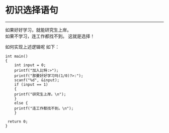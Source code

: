 
# 初识选择语句

------------
如果好好学习，就能研究生上岸。  
如果不学习，连工作都找不到。
这就是选择！

如何实现上述逻辑呢
如下：

~~~C{.line-numbers}
int main()
{
    int input = 0;
    printf("加入比特:>");
    printf("那要好好学习吗(1/0)?>:");
    scanf("%d", &input);
    if (input == 1)
    {
    printf("研究生上岸。\n");
    }
    else {
    printf("连工作都找不到。\n");
    }

 return 0;
}
~~~
